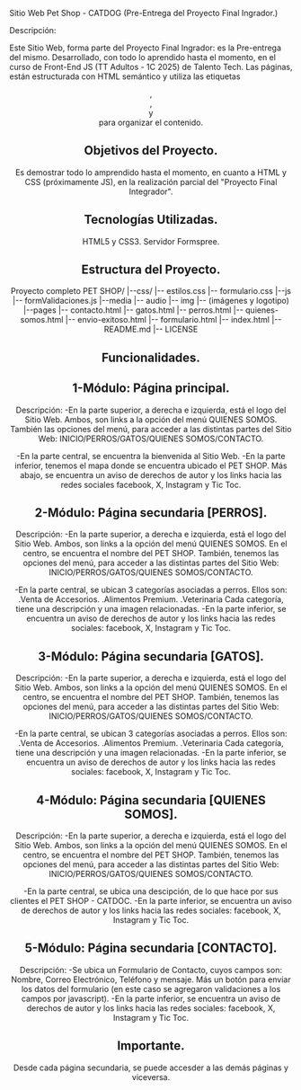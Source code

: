 Sitio Web Pet Shop - CATDOG (Pre-Entrega del Proyecto Final Ingrador.)

Descripción:

Este Sitio Web, forma parte del Proyecto Final Ingrador: es la Pre-entrega del mismo. Desarrollado, con todo lo aprendido hasta el momento, en el curso de Front-End JS (TT Adultos - 1C 2025) de Talento Tech. Las páginas, están estructurada con HTML semántico y utiliza las etiquetas <header>, <main>, <section> y <footer> para organizar el contenido. 

# Objetivos del Proyecto.
Es demostrar todo lo amprendido hasta el momento, en cuanto a HTML y CSS (próximamente JS), en la realización parcial del "Proyecto Final Integrador".

# Tecnologías Utilizadas.
HTML5 y CSS3.
Servidor Formspree.

# Estructura del Proyecto.
Proyecto completo PET SHOP/
|--css/
    |-- estilos.css
    |-- formulario.css
|--js
    |-- formValidaciones.js
|--media
    |-- audio
    |-- img
        |-- (imágenes y logotipo) 
|--pages
    |-- contacto.html
    |-- gatos.html
    |-- perros.html
    |-- quienes-somos.html
    |-- envio-exitoso.html
    |-- formulario.html
|-- index.html
|-- README.md
|-- LICENSE

# Funcionalidades.
1-Módulo: Página principal.
-------
Descripción: -En la parte superior, a derecha e izquierda, está el logo del Sitio Web. Ambos, son links a la opción del menú QUIENES SOMOS. También las opciones del menú, para acceder a las distintas partes del Sitio Web:
INICIO/PERROS/GATOS/QUIENES SOMOS/CONTACTO.

-En la parte central, se encuentra la bienvenida al Sitio Web. 
-En la parte inferior, tenemos el mapa donde se encuentra ubicado el PET SHOP. Más abajo, se encuentra un aviso de derechos de autor y los links hacia las redes sociales facebook, X, Instagram y Tic Toc.

2-Módulo: Página secundaria [PERROS].
-------
Descripción: -En la parte superior, a derecha e izquierda, está el logo del Sitio Web. Ambos, son links a la opción del menú QUIENES SOMOS. En el centro, se encuentra el nombre del PET SHOP.
También, tenemos las opciones del menú, para acceder a las distintas partes del Sitio Web:
INICIO/PERROS/GATOS/QUIENES SOMOS/CONTACTO.

-En la parte central, se ubican 3 categorías asociadas a perros. Ellos son: 
.Venta de Accesorios.
.Alimentos Premium.
.Veterinaria
Cada categoría, tiene una descripción y una imagen relacionadas.
-En la parte inferior, se encuentra un aviso de derechos de autor y los links hacia las redes sociales: facebook, X, Instagram y Tic Toc.

3-Módulo: Página secundaria [GATOS].
-------
Descripción: -En la parte superior, a derecha e izquierda, está el logo del Sitio Web. Ambos, son links a la opción del menú QUIENES SOMOS. En el centro, se encuentra el nombre del PET SHOP.
También, tenemos las opciones del menú, para acceder a las distintas partes del Sitio Web:
INICIO/PERROS/GATOS/QUIENES SOMOS/CONTACTO.

-En la parte central, se ubican 3 categorías asociadas a perros. Ellos son: 
.Venta de Accesorios.
.Alimentos Premium.
.Veterinaria
Cada categoría, tiene una descripción y una imagen relacionadas.
-En la parte inferior, se encuentra un aviso de derechos de autor y los links hacia las redes sociales: facebook, X, Instagram y Tic Toc.

4-Módulo: Página secundaria [QUIENES SOMOS].
-------
Descripción: -En la parte superior, a derecha e izquierda, está el logo del Sitio Web. Ambos, son links a la opción del menú QUIENES SOMOS. En el centro, se encuentra el nombre del PET SHOP.
También, tenemos las opciones del menú, para acceder a las distintas partes del Sitio Web:
INICIO/PERROS/GATOS/QUIENES SOMOS/CONTACTO.

-En la parte central, se ubica una descipción, de lo que hace por sus clientes el PET SHOP - CATDOC.
-En la parte inferior, se encuentra un aviso de derechos de autor y los links hacia las redes sociales: facebook, X, Instagram y Tic Toc.

5-Módulo: Página secundaria [CONTACTO].
-------
Descripción: -Se ubica un Formulario de Contacto, cuyos campos son: Nombre, Correo Electrónico, Teléfono y mensaje. Más un botón para enviar los datos del formulario (en este caso se agregaron validaciones a los campos por javascript).
-En la parte inferior, se encuentra un aviso de derechos de autor y los links hacia las redes sociales: facebook, X, Instagram y Tic Toc. 

# Importante.

Desde cada página secundaria, se puede accesder a las demás páginas y viceversa.










